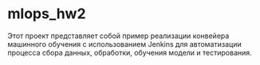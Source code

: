 # mlops_hw2
Этот проект представляет собой пример реализации конвейера машинного обучения с использованием Jenkins для автоматизации процесса сбора данных, обработки, обучения модели и тестирования.
